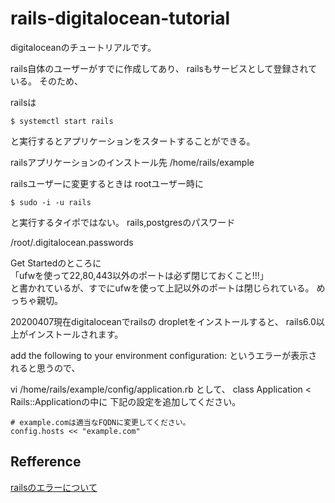 # rails-digitalocean-tutorial
digitaloceanのチュートリアルです。

rails自体のユーザーがすでに作成してあり、
railsもサービスとして登録されている。
そのため、

railsは

```
$ systemctl start rails
```

と実行するとアプリケーションをスタートすることができる。

railsアプリケーションのインストール先
/home/rails/example

railsユーザーに変更するときは
rootユーザー時に
```
$ sudo -i -u rails
```

と実行するタイポではない。
rails,postgresのパスワード

/root/.digitalocean.passwords

Get Startedのところに  
「ufwを使って22,80,443以外のポートは必ず閉じておくこと!!!」  
と書かれているが、すでにufwを使って上記以外のポートは閉じられている。
めっちゃ親切。

20200407現在digitaloceanでrailsの
dropletをインストールすると、
rails6.0以上がインストールされます。

add the following to your environment configuration:
というエラーが表示されると思うので、

vi /home/rails/example/config/application.rb
として、
class Application < Rails::Applicationの中に
下記の設定を追加してください。

```
# example.comは適当なFQDNに変更してください。
config.hosts << "example.com"
```

## Refference
[railsのエラーについて](https://qiita.com/taiteam/items/a37c60fc15c1aa5bb606)
